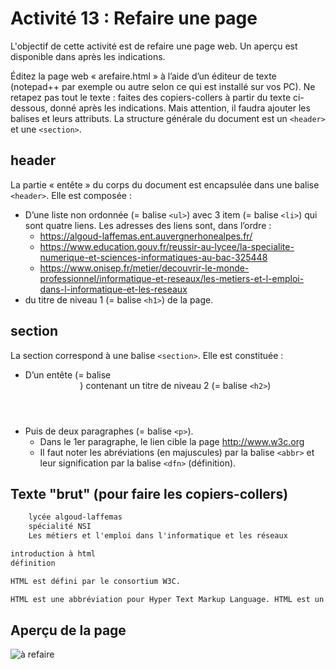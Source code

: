 # Activité 13 : Refaire une page

L'objectif de cette activité est de refaire une page web. Un aperçu est disponible dans après les indications.

Éditez la page web « arefaire.html » à l’aide d’un éditeur de texte (notepad++ par exemple ou autre selon ce qui est installé sur vos PC).
Ne retapez pas tout le texte : faites des copiers-collers à partir du texte ci-dessous, donné après les indications. 
Mais attention, il faudra ajouter les balises et leurs attributs.
La structure générale du document est un ```<header>``` et une ```<section>```.

## header
La partie « entête » du corps du document est encapsulée dans une balise ```<header>```. Elle est composée : 
 - D’une liste non ordonnée (= balise ```<ul>```) avec 3 item (= balise ```<li>```) qui sont quatre liens. Les adresses des liens sont, dans l’ordre :
   - https://algoud-laffemas.ent.auvergnerhonealpes.fr/
   - https://www.education.gouv.fr/reussir-au-lycee/la-specialite-numerique-et-sciences-informatiques-au-bac-325448
   - https://www.onisep.fr/metier/decouvrir-le-monde-professionnel/informatique-et-reseaux/les-metiers-et-l-emploi-dans-l-informatique-et-les-reseaux
 - du titre de niveau 1 (= balise ```<h1>```) de la page.

## section
La section correspond à une balise ```<section>```. Elle est constituée : 
 - D’un entête (= balise <header>) contenant un titre de niveau 2 (= balise ```<h2>```)
 - Puis de deux paragraphes (= balise ```<p>```). 
    - Dans le 1er paragraphe, le lien cible la page http://www.w3c.org 
    - Il faut noter les abréviations (en majuscules) par la balise ```<abbr>``` et leur signification par la balise ```<dfn>``` (définition). 

## Texte "brut" (pour faire les copiers-collers)

```txt
    lycée algoud-laffemas
    spécialité NSI
    Les métiers et l'emploi dans l'informatique et les réseaux

introduction à html
définition

HTML est défini par le consortium W3C.

HTML est une abbréviation pour Hyper Text Markup Language. HTML est un dérivé de SGML (Standard Generalized Markup Language) qui est un métalangage qui permet de définir des langages basés sur des balises. En fait, dès la version 2 de HTML, tout a été fait pour que HTML soit "compatible" avec SGML. Pour information, XML est une version simplifiée de SGML.
```

## Aperçu de la page

![à refaire](arefaire.png)
